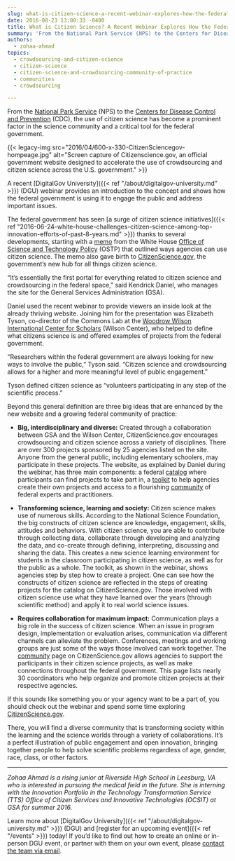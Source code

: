 ```yaml
---
slug: what-is-citizen-science-a-recent-webinar-explores-how-the-federal-government-engages-the-public-via-crowdsourcing
date: 2016-08-23 13:00:33 -0400
title: What is Citizen Science? A Recent Webinar Explores How the Federal Government Engages the Public via Crowdsourcing
summary: 'From the National Park Service (NPS) to the Centers for Disease Control and Prevention (CDC), the use of citizen science has become a prominent factor in the science community and a critical tool for the federal government.'
authors:
  - zohaa-ahmad
topics:
  - crowdsourcing-and-citizen-science
  - citizen-science
  - citizen-science-and-crowdsourcing-community-of-practice
  - communities
  - crowdsourcing

---
```


From the [National Park Service](https://www.nps.gov/) (NPS) to the [Centers for Disease Control and Prevention](http://www.cdc.gov/) (CDC), the use of citizen science has become a prominent factor in the science community and a critical tool for the federal government.

{{< legacy-img src="2016/04/600-x-330-CitizenSciencegov-hompeage.jpg" alt="Screen capture of Citizenscience.gov, an official government website designed to accelerate the use of crowdsourcing and citizen science across the U.S. government." >}}

A recent [DigitalGov University]({{< ref "/about/digitalgov-university.md" >}}) (DGU) webinar provides an introduction to the concept and shows how the federal government is using it to engage the public and address important issues.

The federal government has seen [a surge of citizen science initiatives]({{< ref "2016-06-24-white-house-challenges-citizen-science-among-top-innovation-efforts-of-past-8-years.md" >}}) thanks to several developments, starting with a [memo](https://www.whitehouse.gov/sites/default/files/microsites/ostp/holdren_citizen_science_memo_092915_0.pdf) from the White House [Office of Science and Technology Policy](https://www.whitehouse.gov/administration/eop/ostp) (OSTP) that outlined ways agencies can use citizen science. The memo also gave birth to [CitizenScience.gov](https://www.citizenscience.gov/), the government’s new hub for all things citizen science.

“It’s essentially the first portal for everything related to citizen science and crowdsourcing in the federal space,” said Kendrick Daniel, who manages the site for the General Services Administration (GSA).

Daniel used the recent webinar to provide viewers an inside look at the already thriving website. Joining him for the presentation was Elizabeth Tyson, co-director of the Commons Lab at the [Woodrow Wilson International Center for Scholars](https://www.wilsoncenter.org/) (Wilson Center), who helped to define what citizens science is and offered examples of projects from the federal government.

“Researchers within the federal government are always looking for new ways to involve the public,” Tyson said. “Citizen science and crowdsourcing allows for a higher and more meaningful level of public engagement.”

Tyson defined citizen science as “volunteers participating in any step of the scientific process.”

Beyond this general definition are three big ideas that are enhanced by the new website and a growing federal community of practice:

  * **Big, interdisciplinary and diverse:** Created through a collaboration between GSA and the Wilson Center, CitizenScience.gov encourages crowdsourcing and citizen science across a variety of disciplines. There are over 300 projects sponsored by 25 agencies listed on the site. Anyone from the general public, including elementary schoolers, may participate in these projects. The website, as explained by Daniel during the webinar, has three main components: a federal [catalog](https://ccsinventory.wilsoncenter.org/) where participants can find projects to take part in, a [toolkit](https://www.citizenscience.gov/toolkit/) to help agencies create their own projects and access to a flourishing [community](https://www.citizenscience.gov/community/) of federal experts and practitioners.

  * **Transforming science, learning and society:** Citizen science makes use of numerous skills. According to the National Science Foundation, the big constructs of citizen science are knowledge, engagement, skills, attitudes and behaviors. With citizen science, you are able to contribute through collecting data, collaborate through developing and analyzing the data, and co-create through defining, interpreting, discussing and sharing the data. This creates a new science learning environment for students in the classroom participating in citizen science, as well as for the public as a whole. The toolkit, as shown in the webinar, shows agencies step by step how to create a project. One can see how the constructs of citizen science are reflected in the steps of creating projects for the catalog on CitizenScience.gov. Those involved with citizen science use what they have learned over the years (through scientific method) and apply it to real world science issues.

  * **Requires collaboration for maximum impact:** Communication plays a big role in the success of citizen science. When an issue in program design, implementation or evaluation arises, communication via different channels can alleviate the problem. Conferences, meetings and working groups are just some of the ways those involved can work together. The [community](https://www.citizenscience.gov/community/) page on CitizenScience.gov allows agencies to support the participants in their citizen science projects, as well as make connections throughout the federal government. This page lists nearly 30 coordinators who help organize and promote citizen projects at their respective agencies.

If this sounds like something you or your agency want to be a part of, you should check out the webinar and spend some time exploring [CitizenScience.gov](https://www.citizenscience.gov/).

There, you will find a diverse community that is transforming society within the learning and the science worlds through a variety of collaborations. It’s a perfect illustration of public engagement and open innovation, bringing together people to help solve scientific problems regardless of age, gender, race, class, or other factors.

---

_Zohaa Ahmad is a rising junior at Riverside High School in Leesburg, VA who is interested in pursuing the medical field in the future. She is interning with the Innovation Portfolio in the Technology Transformation Service (TTS) Office of Citizen Services and Innovative Technologies (OCSIT) at GSA for summer 2016._

Learn more about [DigitalGov University]({{< ref "/about/digitalgov-university.md" >}}) (DGU) and [register for an upcoming event]({{< ref "/events" >}}) today! If you&#8217;d like to find out how to create an online or in-person DGU event, or partner with them on your own event, please [contact the team via email](mailto:digitalgov@gsa.gov).
